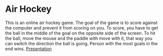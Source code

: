 # Air Hockey
This is an online air hockey game. The goal of the game is to score against the computer and prevent it from scoring on you. To score, you have to get the ball in the middle of the goal on the opposite side of the screen. To hit the ball, move the mouse and the paddle with move with it, that way you can switch the direction the ball is going. Person with the most goals in the end wins.
[Presentation](https://docs.google.com/presentation/d/1mNxJk9c41nKA2LicBjNH9Yzckj1cYYqYkv7KhtJ49kk/edit?usp=sharing)
